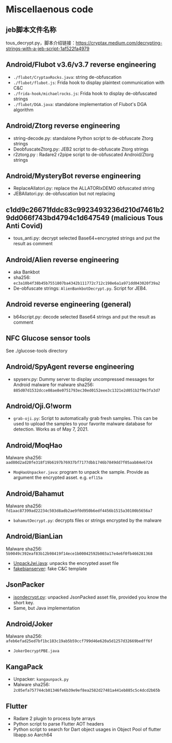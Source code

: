 # Miscellaenous code
## jeb脚本文件名称
tous_decrypt.py，脚本介绍链接：https://cryptax.medium.com/decrypting-strings-with-a-jeb-script-1af522fa4979
## Android/Flubot v3.6/v3.7 reverse engineering

- `./flubot/CryptaxRocks.java`: string de-obfuscation
- `./flubot/flubot.js`: Frida hook to display plaintext communication with C&C
- `./frida-hook/michaelrocks.js`: Frida hook to display de-obfuscated strings
- `./flubot/DGA.java`: standalone implementation of Flubot's DGA algorithm 

## Android/Ztorg reverse engineering

- string-decode.py: standalone Python script to de-obfuscate Ztorg strings
- DeobfuscateZtorg.py: JEB2 script to de-obfuscate Ztorg strings
- r2ztorg.py : Radare2 r2pipe script to de-obfuscated Android/Ztorg strings

## Android/MysteryBot reverse engineering

- ReplaceAllatori.py: replace the ALLATORIxDEMO obfuscated string
- JEBAllatori.py: de-obfuscation but not replacing

## c1dd9c26671fddc83c9923493236d210d7461b29dd066f743bd4794c1d647549 (malicious Tous Anti Covid)

- tous_anti.py: decrypt selected Base64+encrypted strings and put the result as comment

## Android/Alien reverse engineering

- aka Bankbot
- sha256: `ec3a10b4f38b45b7551807ba4342b111772c712c198e6a1a971dd043020f39a2`
- De-obfuscate strings: `AlienBankbotDecrypt.py`. Script for JEB4.

## Android reverse engineering (general)

- b64script.py: decode selected Base64 strings and put the result as comment

## NFC Glucose sensor tools

See ./glucose-tools directory

## Android/SpyAgent reverse engineering

- spyserv.py: Dummy server to display uncompressed messages for Android malware for malware sha256: `885d07d1532dcce08ae8e0751793ec30ed0152eee3c1321e2d051b2f0e3fa3d7`
## Android/Oji.G!worm

- `grab-oji.py`: Script to automatically grab fresh samples. This can be used to upload the samples to your favorite malware database for detection. Works as of May 7, 2021.

## Android/MoqHao

Malware sha256: `aad80d2ad20fe318f19b6197b76937bf7177dbb1746b7849dd7f05aab84e6724`

- `MoqHaoUnpacker.java`: program to unpack the sample. Provide as argument the encrypted asset. e.g. `efl15a`

## Android/Bahamut

Malware sha256: `fd1aac87399ad22234c503d8adb2ae9f0d950b6edf4456b1515a30100b5656a7`

- `bahamutDecrypt.py`: decrypts files or strings encrypted by the malware


## Android/BianLian

Malware sha256: `5b9049c392eaf83b12b98419f14ece1b00042592b003a17e4e6f0fb466281368`

- [UnpackJwi.java](https://github.com/cryptax/misc-code/blob/master/bianlian/UnpackJwi.java): unpacks the encrypted asset file
- [fakebianserver](https://github.com/cryptax/misc-code/blob/master/bianlian/fakebianserver.py): fake C&C template

## JsonPacker

- [jsondecrypt.py](https://github.com/cryptax/misc-code/blob/master/bianlian/jsondecrypt.py): unpacked JsonPacked asset file, provided you know the short key.
- Same, but Java implementation

## Android/Joker

Malware sha256: `afeb6efad25ed7bf1bc183c19ab5b59ccf799d46e620a5d1257d32669bedff6f`

- `JokerDecryptPBE.java`

## KangaPack

- Unpacker: `kangaunpack.py`
- Malware sha256: `2c05efa757744cb01346fe6b39e9ef8ea2582d27481a441eb885c5c4dcd2b65b`

## Flutter

- Radare 2 plugin to process byte arrays
- Python script to parse Flutter AOT headers
- Python script to search for Dart object usages in Object Pool of flutter libapp.so Aarch64
